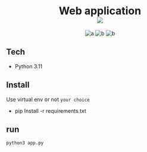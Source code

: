 
<h1 align="center">
    Web application
    <br>
     <img src="https://img.shields.io/badge/FINPAY PAYMENT GATEWAY-424242?style=flat-square">
</h1>

<p align="center">
    <img src="https://img.shields.io/badge/Python-3.11-bf616a?style=flat" alt="a" />
    <img src="https://img.shields.io/badge/Flask-3.0.0-274fa8?style=flat" alt="b" />
    <img src="https://img.shields.io/badge/Requests-2.31.0-2965ea?style=flat" alt="b" />
</p>

## Tech
- Python 3.11

## Install
Use virtual env or not `your choice`
- pip Install -r requirements.txt

## run
```
python3 app.py
```